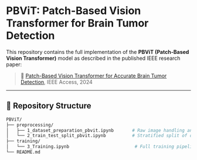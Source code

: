 # PBViT: Patch-Based Vision Transformer for Brain Tumor Detection

This repository contains the full implementation of the **PBViT (Patch-Based Vision Transformer)** model as described in the published IEEE research paper:

> 📄 [Patch-Based Vision Transformer for Accurate Brain Tumor Detection](https://ieeexplore.ieee.org/abstract/document/10811909), IEEE Access, 2024

---

## 📁 Repository Structure

```bash
PBViT/
├── preprocessing/
│   ├── 1_dataset_preparation_pbvit.ipynb       # Raw image handling and patch generation
│   └── 2_train_test_split_pbvit.ipynb          # Stratified split of dataset into train/test
├── training/
│   └── 3_Training.ipynb                         # Full training pipeline with evaluation
└── README.md
